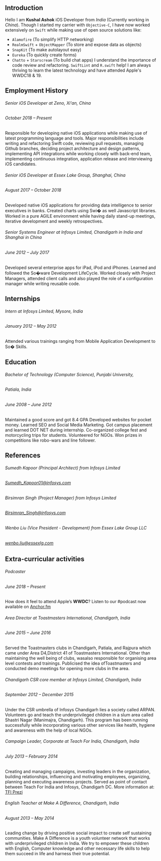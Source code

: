 ## Introduction

Hello I am __Kushal Ashok__ iOS Developer from _India_ (Currently working in _China_). Though I started my carrier with `Objective-C`, I have now worked extensively on `Swift` while making use of open source solutions like:
- `Alamofire` (To simplify HTTP networking) 
- `RealmSwift` + `ObjectMapper` (To store and expose data as objects) 
- `SnapKit` (To make autolayout easy)
- `Eureka` (To quickly create forms)
- `Chatto` + `Starscream` (To build chat apps)
I understand the importance of code review and refactoring. `SwiftLint` and `R.swift` help! I am always thriving to learn the latest technology and have attended Apple's WWDC18 & 19.

## Employment History

###### Senior iOS Developer at Zeno, Xi'an, China
###### October 2018 – Present
Responsible for developing native iOS applications while making use of latest programming language and tools.
Major responsibilities include writing and refactoring Swift code, reviewing pull requests, managing Github branches, deciding project architecture and design patterns, implementing API integrations while working closely with back-end team, implementing continuous integration, application release and interviewing iOS candidates.

###### Senior iOS Developer at Essex Lake Group, Shanghai, China
###### August 2017 – October 2018
Developed native iOS applications for providing data intelligence to senior executives in banks. Created charts using Swi� as well Javascript libraries. Worked in a pure AGILE environment while having daily stand-up meetings, iterative development and weekly retrospectives.
        
###### Senior Systems Engineer at Infosys Limited, Chandigarh in India and Shanghai in China
###### June 2012 – July 2017
Developed several enterprise apps for iPad, iPod and iPhones. Learned and followed the So�ware Development LifeCycle. Worked closely with Project Managers, attended client calls and also played the role of a configuration manager while writing reusable code.

## Internships

###### Intern at Infosys Limited, Mysore, India
###### January 2012 – May 2012
Attended various trainings ranging from Mobile Application Development to So� Skills.

## Education

###### Bachelor of Technology (Computer Science), Punjabi University,
###### Patiala, India
###### June 2008 – June 2012
Maintained a good score and got 8.4 GPA
Developed websites for pocket money.
Learned SEO and Social Media Marketing.
Got campus placement and learned DOT NET during internship. Co-organized college fest and motorcycling trips for students. Volunteered for NGOs.
Won prizes in competitions like robo-wars and line follower.

## References

###### Sumedh Kapoor (Principal Architect) from Infosys Limited
###### Sumedh_Kapoor01@infosys.com

###### Birsimran Singh (Project Manager) from Infosys Limited
###### Birsimran_Singh@infosys.com

###### Wenbo Liu (Vice President - Development) from Essex Lake Group LLC
###### wenbo.liu@essexlg.com

## Extra-curricular activities 

###### Podcaster
###### June 2018 – Present
How does it feel to attend Apple’s __WWDC__? Listen to our #podcast now available on [Anchor.fm](https://anchor.fm/kushalashok/episodes/Developer-Experiences-at-Apples-WWDC-2019-e4bvvp)
           
###### Area Director at Toastmasters International, Chandigarh, India
###### June 2015 – June 2016
Served the Toastmasters clubs in Chandigarh, Patiala, and Rajpura which came under Area D4,District 41 of Toastmasters International. Other than maintaining the well being of clubs, wasalso responsible for organising area level contests and trainings. Publicised the idea ofToastmasters and conducted demo meetings for opening more clubs in the area.

###### Chandigarh CSR core member at Infosys Limited, Chandigarh, India
###### September 2012 – December 2015
Under the CSR umbrella of Infosys Chandigarh lies a society called ARPAN. Volunteers go and teach the underprivileged children in a slum area called Shastri Nagar (Manimajra, Chandigarh). This program has been running successfully while incorporating various other services like health, hygiene and awareness with the help of local NGOs.

###### Campaign Leader, Corporate at Teach For India, Chandigarh, India
###### July 2013 – February 2014
Creating and managing campaigns, investing leaders in the organization, building relationships, influencing and motivating employees, organizing, planning and executing awareness projects.
Served as point of contact between Teach For India and Infosys, Chandigarh DC. More information at: [TFI Prezi](https://corporatetotfi.wordpress.com/2013/08/09/tfiprezi/)

###### English Teacher at Make A Difference, Chandigarh, India
###### August 2013 – May 2014
Leading change by driving positive social impact to create self sustaining communities.
Make A Difference is a youth volunteer network that works with underprivileged children in India. We try to empower these children with English, Computer knowledge and other necessary life skills to help them succeed in life and harness their true potential.
